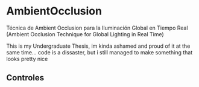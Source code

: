 # AmbientOcclusion
Técnica de Ambient Occlusion para la Iluminación Global en Tiempo Real
(Ambient Occlusion Technique for Global Lighting in Real Time)

This is my Undergraduate Thesis, im kinda ashamed and proud of it at the same time... code is a dissaster, but i still managed to make something that looks pretty nice

<h2>Controles</h2>
